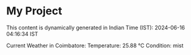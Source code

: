 # My Project

This content is dynamically generated in Indian Time (IST): 2024-06-16 04:16:34 IST


Current Weather in Coimbatore:
Temperature: 25.88 °C
Condition: mist
